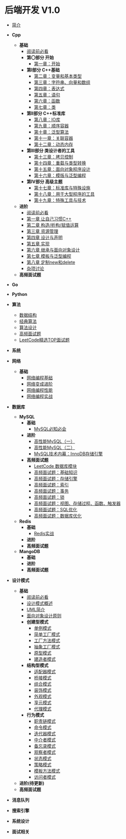 # 后端开发 V1.0

* [简介](README.md)

* **Cpp**
  * **基础**
    * [阅读前必看](Cpp/C++Primer.md)
    * **第〇部分 开始**
      * [第一章：开始](Cpp/C++Primer/ch01/ch01.md)
    * **第I部分 C++基础**
      * [第二章：变量和基本类型](Cpp/C++Primer/ch02/ch02.md)
      * [第三章：字符串、向量和数组](Cpp/C++Primer/ch03/ch03.md)
      * [第四章：表达式](Cpp/C++Primer/ch04/ch04.md)
      * [第五章：语句](Cpp/C++Primer/ch05/ch05.md)
      * [第六章：函数](Cpp/C++Primer/ch06/ch06.md)
      * [第七章：类](Cpp/C++Primer/ch07/ch07.md)
    * **第II部分 C++标准库**
      * [第八章：IO库](Cpp/C++Primer/ch08/ch08.md)
      * [第九章：顺序容器](Cpp/C++Primer/ch09/ch09.md)
      * [第十章：泛型算法](Cpp/C++Primer/ch10/ch10.md)
      * [第十一章：关联容器](Cpp/C++Primer/ch11/ch11.md)
      * [第十二章：动态内存](Cpp/C++Primer/ch12/ch12.md)
    * **第III部分 类设计者的工具**
      * [第十三章：拷贝控制](Cpp/C++Primer/ch13/ch13.md)
      * [第十四章：重载与类型转换](Cpp/C++Primer/ch14/ch14.md)
      * [第十五章：面向对象程序设计](Cpp/C++Primer/ch15/ch15.md)
      * [第十六章：模版与泛型编程](Cpp/C++Primer/ch16/ch16.md)
    * **第IV部分 高级主题**
      * [第十七章：标准库与特殊设施](Cpp/C++Primer/ch17/ch17.md)
      * [第十八章：用于大型程序的工具](Cpp/C++Primer/ch18/ch18.md)
      * [第十九章：特殊工具与技术](Cpp/C++Primer/ch19/ch19.md)
  * **进阶**
    * [阅读前必看](Cpp/EffectiveC++.md)
    * [第一章 让自己习惯C++](Cpp/EffectiveC++/ch01/ch01.md)
    * [第二章 构造/析构/赋值运算](Cpp/EffectiveC++/ch02/ch02.md)
    * [第三章 资源管理](Cpp/EffectiveC++/ch03/ch03.md)
    * [第四章 设计与声明](Cpp/EffectiveC++/ch04/ch04.md)
    * [第五章 实现](Cpp/EffectiveC++/ch05/ch05.md)
    * [第六章 继承与面向对象设计](Cpp/EffectiveC++/ch06/ch06.md)
    * [第七章 模板与泛型编程](Cpp/EffectiveC++/ch07/ch07.md)
    * [第八章 定制new和delete](Cpp/EffectiveC++/ch08/ch08.md)
    * [杂项讨论](Cpp/EffectiveC++/ch09/ch09.md)
  * **高频面试题**
* **Go**
* **Python**
* **算法**
  * [数据结构](DSA/DataStructure.md)
  * [经典算法](DSA/ClassicalAlgorithm.md)
  * [算法设计](DSA/AlgorithmDesign.md)
  * [高频面试题](DSA/Interview.md)
  * [LeetCode精选TOP面试题](DSA/LeetCodeTop.md)
* **系统**
* **网络**
  * **基础**
    * [网络编程基础](Network/网络编程基础.md)
    * [网络变成进阶](Network/网络编程性能.md)
    * [网络编程性能](Network/网络编程性能.md)
    * [网络编程实战](Network/网络编程实战.md)
* **数据库**
  * **MySQL**
    * **基础**
      * [MySQL必知必会](DB/MySQL/MySQL必知必会.md)
    * **进阶**
      * [高性能MySQL（一）](DB/MySQL/高性能MySQL（一）.md)
      * [高性能MySQL（二）](DB/MySQL/高性能MySQL（二）.md)
      * [MySQL技术内幕：InnoDB存储引擎](DB/MySQL/MySQL技术内幕：InnoDB存储引擎.md)
    * **高频面试题**
      * [LeetCode 数据库模块](DB/MySQL/LeetCode.md)
      * [高频面试题：基础知识](DB/MySQL/高频面试题：基础知识.md)
      * [高频面试题：存储引擎](DB/MySQL/高频面试题：存储引擎.md)
      * [高频面试题：索引](DB/MySQL/高频面试题：索引.md)
      * [高频面试题：事务](DB/MySQL/高频面试题：事务.md)
      * [高频面试题：锁](DB/MySQL/高频面试题：锁.md)
      * [高频面试题：视图、存储过程、函数、触发器](DB/MySQL/高频面试题：视图、存储过程、函数、触发器.md)
      * [高频面试题：SQL优化](DB/MySQL/高频面试题：SQL优化.md)
      * [高频面试题：数据库优化](DB/MySQL/高频面试题：数据库优化.md)
  * **Redis**
    * **基础**
      * [Redis实战](DB/Redis/Redis实战.md)
    * **进阶**
    * **高频面试题**
  * **MangoDB**
    * **基础**
    * **进阶**
    * **高频面试题**
* **设计模式**
  * **基础**
    * [阅读前必看](DesignPatterns/README.md)
    * [设计模式概述](DesignPatterns/Overview.md)
    * [UML简介](DesignPatterns/UML/UML.md)
    * [面向对象设计原则](DesignPatterns/OOP/OOP.md)
    * **创建型模式**
      * [单例模式](DesignPatterns/Singleton/Singleton.md)
      * [简单工厂模式](DesignPatterns/SimpleFactory/SimpleFactory.md)
      * [工厂方法模式](DesignPatterns/FactoryMethod/FactoryMethod.md)
      * [抽象工厂模式](DesignPatterns/AbstractFactory/AbstractFactory.md)
      * [原型模式](DesignPatterns/PrototypePattern/PrototypePattern.md)
      * [建造者模式](DesignPatterns/BuilderPattern/BuilderPattern.md)
    * **结构型模式**
      * [适配器模式](DesignPatterns/AdapterPattern/AdapterPattern.md)
      * [桥接模式](DesignPatterns/BridgePattern/BridgePattern.md)
      * [组合模式](DesignPatterns/CompositePattern/CompositePattern.md)
      * [装饰模式](DesignPatterns/WrapperPattern/WrapperPattern.md)
      * [外观模式](DesignPatterns/FacadePattern/FacadePattern.md)
      * [享元模式](DesignPatterns/FlyweightPattern/FlyweightPattern.md)
      * [代理模式](DesignPatterns/ProxyPattern/ProxyPattern.md)
    * **行为模式**
      * [职责链模式](DesignPatterns/ChainOfResponsibility/ChainOfResponsibility.md)
      * [命令模式](DesignPatterns/CommandPattern/CommandPattern.md)
      * [迭代器模式](DesignPatterns/IteratorPattern/IteratorPattern.md)
      * [中介者模式](DesignPatterns/MediatorPattern/MediatorPattern.md)
      * [备忘录模式](DesignPatterns/MementoPattern/MementoPattern.md)
      * [观察者模式](DesignPatterns/ObserverPattern/ObserverPattern.md)
      * [状态模式](DesignPatterns/StatePattern/StatePattern.md)
      * [策略模式](DesignPatterns/Strategy/Strategy.md)
      * [模板方法模式](DesignPatterns/TemplateMethod/TemplateMethod.md)
      * [访问者模式](DesignPatterns/VisitorPattern/VisitorPattern.md)
  * **进阶(待更新)**
  * **高频面试题**
* **消息队列**
* **搜索引擎**
* **系统设计**
* **面试相关**
